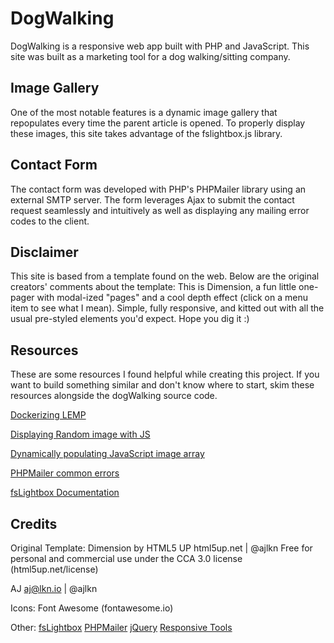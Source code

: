 # DogWalking

DogWalking is a responsive web app built with PHP and JavaScript. This site was built as a marketing tool for a dog walking/sitting company.

## Image Gallery

One of the most notable features is a dynamic image gallery that repopulates every time the parent article is opened. To properly display these images, this site takes advantage of the fslightbox.js library.

## Contact Form

The contact form was developed with PHP's PHPMailer library using an external SMTP server. The form leverages Ajax to submit the contact request seamlessly and intuitively as well as displaying any mailing error codes to the client.

## Disclaimer

This site is based from a template found on the web. Below are the original creators' comments about the template:
    This is Dimension, a fun little one-pager with modal-ized "pages"
    and a cool depth effect (click on a menu item to see what I mean). Simple, fully
    responsive, and kitted out with all the usual pre-styled elements you'd expect.
    Hope you dig it :)

## Resources

These are some resources I found helpful while creating this project. If you want to build something similar and don't know where to start, skim these resources alongside the dogWalking source code.

[Dockerizing LEMP](https://tech.osteel.me/posts/docker-for-local-web-development-part-1-a-basic-lemp-stack)

[Displaying Random image with JS](https://www.peachpit.com/articles/article.aspx?p=2239154&seqNum=10)

[Dynamically populating JavaScript image array](http://javascriptkit.com/javatutors/externalphp2.shtml)

[PHPMailer common errors](https://netcorecloud.com/tutorials/phpmailer-smtp-error-could-not-connect-to-smtp-host/)

[fsLightbox Documentation](https://fslightbox.com/javascript/documentation)

## Credits

Original Template:
    Dimension by HTML5 UP
    html5up.net | @ajlkn
    Free for personal and commercial use under the CCA 3.0 license (html5up.net/license)

AJ
    aj@lkn.io | @ajlkn

Icons:
    Font Awesome (fontawesome.io)

Other:
    [fsLightbox](https://fslightbox.com)
    [PHPMailer](https://github.com/PHPMailer/PHPMailer)
    [jQuery](jquery.com)
    [Responsive Tools](github.com/ajlkn/responsive-tools)